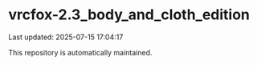 # vrcfox-2.3_body_and_cloth_edition

Last updated: 2025-07-15 17:04:17

This repository is automatically maintained.

